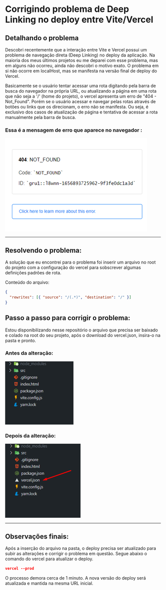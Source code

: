 <h1 >
  Corrigindo problema de Deep Linking no deploy entre Vite/Vercel
</h1>

## **Detalhando o problema**

<p>Descobri recentemente que a interação entre Vite e Vercel possui um problema de navegação direta (Deep Linking) no deploy da aplicação. Na maioria dos meus últimos projetos eu me deparei com esse problema, mas em alguns não ocorreu, ainda não descobri o motivo exato. O problema em si não ocorre em localHost, mas se manifesta na versão final de deploy do Vercel.

Basicamente se o usuário tentar acessar uma rota digitando pela barra de busca do navegador na própria URL, ou atualizando a página em uma rota que não seja a '/' (home do projeto), o vercel apresenta um erro de "404 - Not_Found". Porém se o usuário acessar e navegar pelas rotas através de botões ou links que os direcionam, o erro não se manifesta. Ou seja, é exclusivo dos casos de atualização de página e tentativa de acessar a rota manualmente pela barra de busca.</p>

<h3> Essa é a mensagem de erro que aparece no navegador :</h3>

<img src='./assets/problema.png'/>

<hr>

## **Resolvendo o problema:**

<p>A solução que eu encontrei para o problema foi inserir um arquivo no root do projeto com  a configuração do vercel para sobscrever algumas definições padrões de rota.
</p>

Conteúdo do arquivo:

```json
{
  "rewrites": [{ "source": "/(.*)", "destination": "/" }]
}
```

<h2>Passo a passo para corrigir o problema: </h2>

<p> Estou disponibilizando nesse repositório o arquivo que precisa ser baixado e colado na root do seu projeto, após o download do vercel.json, insira-o na pasta e pronto.</p>

<h3>Antes da alteração: </h3>
<img src='./assets/antes.png'  />

<h3>Depois da alteração: </h3>
<img src='./assets/depois.png'  />

<!-- width="400" height="400" -->
<!--  -->

<hr>

## **Observações finais:**

<p>
    Após a inserção do arquivo na pasta, o deploy precisa ser atualizado para subir as alterações e corrigir o problema em questão. Segue abaixo o comando do vercel para atualizar o deploy. 
</p>

```json
vercel --prod
```

<p>
    O processo demora cerca de 1 minuto. A nova versão do deploy será atualizada e mantida na mesma URL inicial.
</p>
